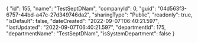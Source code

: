 {
  "id": 155,
  "name": "TestSeptDNam",
  "companyId": 0,
  "guid": "04d563f3-6757-44bd-a47c-27d349746da2",
  "sharingType": "Public",
  "readonly": true,
  "isDefault": false,
  "dateCreated": "2022-09-07T06:40:21.597",
  "lastUpdated": "2022-09-07T06:40:21.597",
  "departmentId": 175,
  "departmentName": "TestSeptDNam",
  "isSystemDepartment": false
}